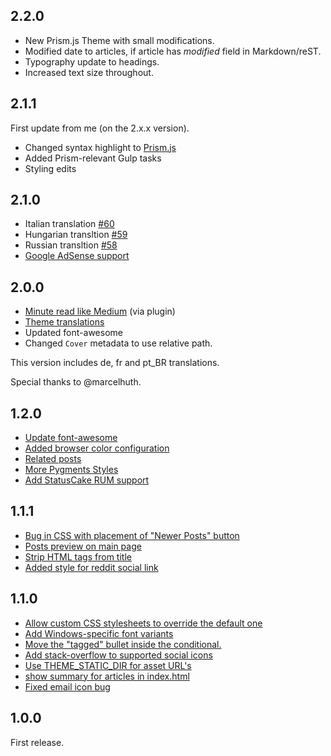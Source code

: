 ## 2.2.0

- New Prism.js Theme with small modifications.
- Modified date to articles, if article has *modified* field in Markdown/reST.
- Typography update to headings.
- Increased text size throughout.

## 2.1.1

First update from me (on the 2.x.x version).
- Changed syntax highlight to [Prism.js](http://prismjs.com/)
- Added Prism-relevant Gulp tasks
- Styling edits

## 2.1.0

- Italian translation [#60](https://github.com/alexandrevicenzi/Flex/issues/60)
- Hungarian transltion [#59](https://github.com/alexandrevicenzi/Flex/issues/59)
- Russian transltion [#58](https://github.com/alexandrevicenzi/Flex/issues/58)
- [Google AdSense support](https://github.com/alexandrevicenzi/Flex/issues/47)

## 2.0.0

- [Minute read like Medium](https://github.com/alexandrevicenzi/Flex/issues/48) (via plugin)
- [Theme translations](https://github.com/alexandrevicenzi/Flex/wiki/Translation-support)
- Updated font-awesome
- Changed `Cover` metadata to use relative path.

This version includes de, fr and pt_BR translations.

Special thanks to @marcelhuth.

## 1.2.0

- [Update font-awesome](https://github.com/alexandrevicenzi/Flex/issues/31)
- [Added browser color configuration](https://github.com/alexandrevicenzi/Flex/pull/34)
- [Related posts](https://github.com/alexandrevicenzi/Flex/pull/27)
- [More Pygments Styles](https://github.com/alexandrevicenzi/Flex/issues/38)
- [Add StatusCake RUM support](https://github.com/alexandrevicenzi/Flex/issues/16)

## 1.1.1

- [Bug in CSS with placement of "Newer Posts" button](https://github.com/alexandrevicenzi/Flex/issues/21)
- [Posts preview on main page](https://github.com/alexandrevicenzi/Flex/issues/14)
- [Strip HTML tags from title](https://github.com/alexandrevicenzi/Flex/pull/25)
- [Added style for reddit social link](https://github.com/alexandrevicenzi/Flex/pull/23)

## 1.1.0

- [Allow custom CSS stylesheets to override the default one](https://github.com/alexandrevicenzi/Flex/pull/9)
- [Add Windows-specific font variants](https://github.com/alexandrevicenzi/Flex/pull/8)
- [Move the "tagged" bullet inside the conditional.](https://github.com/alexandrevicenzi/Flex/pull/7)
- [Add stack-overflow to supported social icons](https://github.com/alexandrevicenzi/Flex/pull/6)
- [Use THEME_STATIC_DIR for asset URL's](https://github.com/alexandrevicenzi/Flex/pull/5)
- [show summary for articles in index.html](https://github.com/alexandrevicenzi/Flex/pull/4)
- [Fixed email icon bug](https://github.com/alexandrevicenzi/Flex/pull/3)

## 1.0.0

First release.

